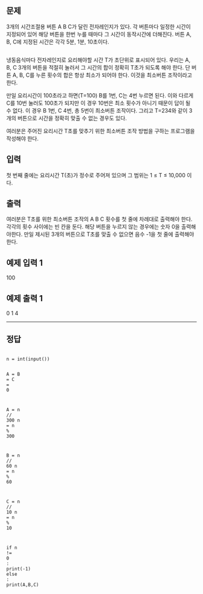 <h2 id="문제">문제</h2>
<p>3개의 시간조절용 버튼 A B C가 달린 전자레인지가 있다. 각 버튼마다 일정한 시간이 지정되어 있어 해당 버튼을 한번 누를 때마다 그 시간이 동작시간에 더해진다. 버튼 A, B, C에 지정된 시간은 각각 5분, 1분, 10초이다.</p>
<p><img src="https://www.acmicpc.net/upload/images/range.png" alt=""></p>
<p>냉동음식마다 전자레인지로 요리해야할 시간 T가 초단위로 표시되어 있다. 우리는 A, B, C 3개의 버튼을 적절히 눌러서 그 시간의 합이 정확히 T초가 되도록 해야 한다. 단 버튼 A, B, C를 누른 횟수의 합은 항상 최소가 되어야 한다. 이것을 최소버튼 조작이라고 한다.</p>
<p>만일 요리시간이 100초라고 하면(T=100) B를 1번, C는 4번 누르면 된다. 이와 다르게 C를 10번 눌러도 100초가 되지만 이 경우 10번은 최소 횟수가 아니기 때문이 답이 될 수 없다. 이 경우 B 1번, C 4번, 총 5번이 최소버튼 조작이다. 그리고 T=234와 같이 3개의 버튼으로 시간을 정확히 맞출 수 없는 경우도 있다.</p>
<p>여러분은 주어진 요리시간 T초를 맞추기 위한 최소버튼 조작 방법을 구하는 프로그램을 작성해야 한다.</p>
<h2 id="입력">입력</h2>
<p>첫 번째 줄에는 요리시간 T(초)가 정수로 주어져 있으며 그 범위는 1 ≤ T ≤ 10,000 이다.</p>
<h2 id="출력">출력</h2>
<p>여러분은 T초를 위한 최소버튼 조작의 A B C 횟수를 첫 줄에 차례대로 출력해야 한다. 각각의 횟수 사이에는 빈 칸을 둔다. 해당 버튼을 누르지 않는 경우에는 숫자 0을 출력해야한다. 만일 제시된 3개의 버튼으로 T초를 맞출 수 없으면 음수 -1을 첫 줄에 출력해야 한다.</p>
<h2 id="예제-입력-1">예제 입력 1</h2>
<p>100</p>
<h2 id="예제-출력-1">예제 출력 1</h2>
<p>0 1 4</p>
<hr>
<h2 id="정답">정답</h2>
<pre class=" language-python"><code class="prism  language-python">
n <span class="token operator">=</span> <span class="token builtin">int</span><span class="token punctuation">(</span><span class="token builtin">input</span><span class="token punctuation">(</span><span class="token punctuation">)</span><span class="token punctuation">)</span>

A <span class="token operator">=</span> B <span class="token operator">=</span> C <span class="token operator">=</span> <span class="token number">0</span>

A <span class="token operator">=</span> n <span class="token operator">//</span> <span class="token number">300</span>
n <span class="token operator">=</span> n <span class="token operator">%</span> <span class="token number">300</span>

B <span class="token operator">=</span>  n <span class="token operator">//</span> <span class="token number">60</span>
n <span class="token operator">=</span> n <span class="token operator">%</span> <span class="token number">60</span>

C <span class="token operator">=</span> n <span class="token operator">//</span> <span class="token number">10</span>
n <span class="token operator">=</span> n <span class="token operator">%</span> <span class="token number">10</span>

<span class="token keyword">if</span> n <span class="token operator">!=</span> <span class="token number">0</span> <span class="token punctuation">:</span>
    <span class="token keyword">print</span><span class="token punctuation">(</span><span class="token operator">-</span><span class="token number">1</span><span class="token punctuation">)</span>
<span class="token keyword">else</span> <span class="token punctuation">:</span>
    <span class="token keyword">print</span><span class="token punctuation">(</span>A<span class="token punctuation">,</span>B<span class="token punctuation">,</span>C<span class="token punctuation">)</span>




</code></pre>

